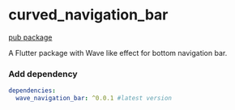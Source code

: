 # curved_navigation_bar
[pub package](https://pub.dartlang.org/packages/wave_navigation_bar)

A Flutter package with Wave like effect for bottom navigation bar.



### Add dependency

```yaml
dependencies:
  wave_navigation_bar: ^0.0.1 #latest version
```


